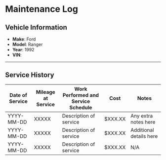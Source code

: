 # Maintenance Log

## Vehicle Information
- **Make**: Ford  
- **Model**: Ranger  
- **Year**: 1992  
- **VIN**: *<insert VIN here>*

---

## Service History

| Date of Service | Mileage at Service | Work Performed and Service Schedule | Cost     | Notes                      |
|-----------------|--------------------|-------------------------------------|----------|----------------------------|
| YYYY-MM-DD      | XXXXX              | Description of service              | $XXX.XX  | Any extra notes here       |
| YYYY-MM-DD      | XXXXX              | Description of service              | $XXX.XX  | Additional details here     |
| YYYY-MM-DD      | XXXXX              | Description of service              | $XXX.XX  | N/A  
